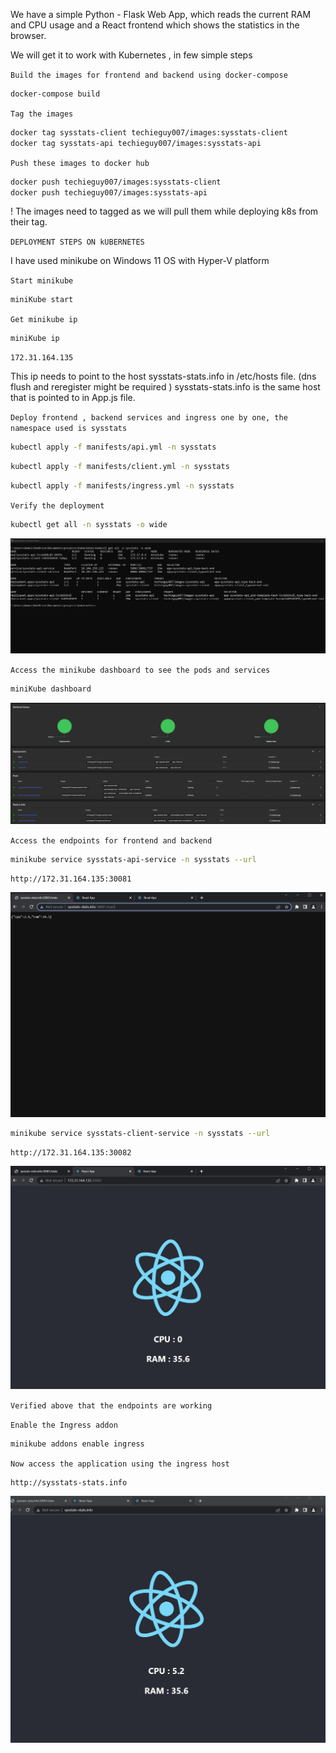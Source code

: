 We have a simple Python - Flask Web App, which reads the current RAM and CPU usage and a React frontend which shows the statistics in the browser.

We will get it to work with Kubernetes , in few simple steps

`Build the images for frontend and backend using docker-compose`

```bash
docker-compose build
```

`Tag the images`

```bash
docker tag sysstats-client techieguy007/images:sysstats-client
docker tag sysstats-api techieguy007/images:sysstats-api
```

`Push these images to docker hub`

```bash
docker push techieguy007/images:sysstats-client
docker push techieguy007/images:sysstats-api
```

! The images need to tagged as we will pull them while deploying k8s from their tag.

`DEPLOYMENT STEPS ON kUBERNETES`

I have used minikube on Windows 11 OS with Hyper-V platform

`Start minikube`

```bash
miniKube start
```

`Get minikube ip`

```bash
miniKube ip
```

```
172.31.164.135
```

This ip needs to point to the host sysstats-stats.info in /etc/hosts file.
(dns flush and reregister might be required )
sysstats-stats.info is the same host that is pointed to in App.js file.

`Deploy frontend , backend services and ingress one by one, the namespace used is sysstats`

```bash
kubectl apply -f manifests/api.yml -n sysstats
```

```bash
kubectl apply -f manifests/client.yml -n sysstats
```

```bash
kubectl apply -f manifests/ingress.yml -n sysstats
```

`Verify the deployment`

```bash
kubectl get all -n sysstats -o wide
```

![](./img/sysstats.jpg)

`Access the minikube dashboard to see the pods and services`

```bash
miniKube dashboard
```

![](./img/K8_dashboard.jpg)

`Access the endpoints for frontend and backend`

```bash
minikube service sysstats-api-service -n sysstats --url
```

```
http://172.31.164.135:30081
```

![](./img/api_run.jpg)

```bash
minikube service sysstats-client-service -n sysstats --url
```

```
http://172.31.164.135:30082
```

![](./img/client_run.jpg)

`Verified above that the endpoints are working`

`Enable the Ingress addon`

```bash
minikube addons enable ingress
```

`Now access the application using the ingress host`

```
http://sysstats-stats.info
```

![](./img/app_run.jpg)
